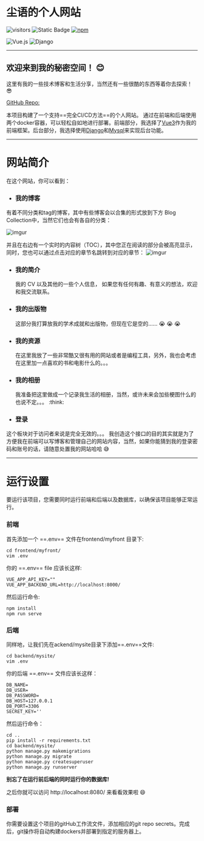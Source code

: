 #  尘语的个人网站
![visitors](https://visitor-badge.laobi.icu/badge?page_id=moringspeaker.visitor-badge) ![Static Badge](https://img.shields.io/badge/python-3.8-blue) [![npm](https://img.shields.io/npm/v/vue.svg)](https://www.npmjs.com/package/vue)

![Vue.js](https://img.shields.io/badge/vuejs-%2335495e.svg?style=for-the-badge&logo=vuedotjs&logoColor=%234FC08D) ![Django](https://img.shields.io/badge/django-%23092E20.svg?style=for-the-badge&logo=django&logoColor=white)

 ---
## 欢迎来到我的秘密空间！ :blush:
这里有我的一些技术博客和生活分享，当然还有一些很酷的东西等着你去探索！ :sunglasses:

[GitHub Repo:](https://github.com/moringspeaker/mysite)

本项目构建了一个支持==完全CI/CD方法==的个人网站。 通过在前端和后端使用两个docker容器，可以轻松自如地进行部署。前端部分，我选择了[Vue3](https://github.com/vuejs/core)作为我的前端框架。后台部分，我选择使用[Django](https://github.com/django/django)和[Mysql](https://www.mysql.com/)来实现后台功能。

---
# 网站简介
在这个网站，你可以看到：
- ### 我的博客

有着不同分类和tag的博客，其中有些博客会以合集的形式放到下方 Blog Collection中，当然它们也会有各自的分类：

![imgur](https://i.imgur.com/eLrTbFr.png "Blogs navigation bar")

并且在右边有一个实时的内容树（TOC），其中您正在阅读的部分会被高亮显示，同时，您也可以通过点击对应的章节名跳转到对应的章节：
![imgur](https://i.imgur.com/xBMulmO.png)

- ### 我的简介
  我的 CV 以及其他的一些个人信息， 如果您有任何有趣、有意义的想法，欢迎和我交流联系。
- ### 我的出版物
  这部分我打算放我的学术成就和出版物，但现在它是空的...... :sob: :sob: :sob:
- ### 我的资源
  在这里我放了一些非常酷又很有用的网站或者是编程工具，另外，我也会考虑在这里加一点喜欢的书和电影什么的。。。
- ### 我的相册
  我准备把这里做成一个记录我生活的相册，当然，或许未来会加些梗图什么的也说不定。。。 :think:
- ### 登录
 这个板块对于访问者来说是完全无效的。。。 我创造这个接口的目的其实就是为了方便我在前端可以写博客和管理自己的网站内容，当然，如果你能猜到我的登录密码和账号的话，请随意处置我的网站哈哈 :sweat_smile:


---
# 运行设置
要运行该项目，您需要同时运行前端和后端以及数据库，以确保该项目能够正常运行。

### 前端
首先添加一个 ==.env== 文件在frontend/myfront 目录下:
```shell
cd frontend/myfront/
vim .env
```
你的 ==.env== file 应该长这样:
```
VUE_APP_API_KEY=""
VUE_APP_BACKEND_URL=http://localhost:8000/
```
然后运行命令:
```shell
npm install
npm run serve
```

### 后端
同样地，让我们先在ackend/mysite目录下添加==.env==文件:
```shell
cd backend/mysite/
vim .env
```
你的后端 ==.env== 文件应该长这样：
```
DB_NAME=
DB_USER=
DB_PASSWORD=
DB_HOST=127.0.0.1
DB_PORT=3306
SECRET_KEY=''
```
然后运行命令：
```shell
cd ..
pip install -r requirements.txt
cd backend/mysite/
python manage.py makemigrations
python manage.py migrate
python manage.py createsuperuser
python manage.py runserver
```

**别忘了在运行前后端的同时运行你的数据库!**

之后你就可以访问 http://localhost:8080/ 来看看效果啦 :smile:

### 部署

你需要设置这个项目的gitHub工作流文件，添加相应的git repo secrets。完成后，git操作将自动构建dockers并部署到指定的服务器上。
